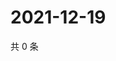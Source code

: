 # 2021-12-19

共 0 条

<!-- BEGIN WEIBO -->
<!-- 最后更新时间 Sun Dec 19 2021 06:14:19 GMT+0800 (China Standard Time) -->

<!-- END WEIBO -->
